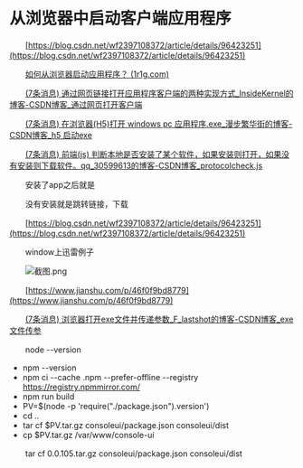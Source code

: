 # 从浏览器中启动客户端应用程序

　　[https://blog.csdn.net/wf2397108372/article/details/96423251](https://blog.csdn.net/wf2397108372/article/details/96423251)

　　[如何从浏览器启动应用程序？ ](https://qa.1r1g.com/sf/ask/214030351/)​[ (1r1g.com)](https://qa.1r1g.com/sf/ask/214030351/)

　　[(7条消息) 通过网页链接打开应用程序客户端的两种实现方式_InsideKernel的博客-CSDN博客_通过网页打开客户端](https://blog.csdn.net/insidekernel/article/details/2033175)

　　[(7条消息) 在浏览器(H5)打开 windows pc 应用程序.exe_漫步繁华街的博客-CSDN博客_h5 启动exe](https://blog.csdn.net/xiezhongyuan07/article/details/120989780)

　　[(7条消息) 前端(js) 判断本地是否安装了某个软件，如果安装则打开，如果没有安装则下载软件。](https://blog.csdn.net/qq_30599613/article/details/93193809?spm=1035.2023.3001.6557&utm_medium=distribute.pc_relevant_bbs_down_v2.none-task-blog-2~default~OPENSEARCH~Rate-1-93193809-bbs-90178404.pc_relevant_bbs_down_v2_opensearchbbsnew&depth_1-utm_source=distribute.pc_relevant_bbs_down_v2.none-task-blog-2~default~OPENSEARCH~Rate-1-93193809-bbs-90178404.pc_relevant_bbs_down_v2_opensearchbbsnew)​[qq_30599613的博客-CSDN博客_protocolcheck.js](https://blog.csdn.net/qq_30599613/article/details/93193809?spm=1035.2023.3001.6557&utm_medium=distribute.pc_relevant_bbs_down_v2.none-task-blog-2~default~OPENSEARCH~Rate-1-93193809-bbs-90178404.pc_relevant_bbs_down_v2_opensearchbbsnew&depth_1-utm_source=distribute.pc_relevant_bbs_down_v2.none-task-blog-2~default~OPENSEARCH~Rate-1-93193809-bbs-90178404.pc_relevant_bbs_down_v2_opensearchbbsnew)

　　安装了app之后就是

　　没有安装就是跳转链接，下载

　　[https://blog.csdn.net/wf2397108372/article/details/96423251](https://blog.csdn.net/wf2397108372/article/details/96423251)

　　window上迅雷例子

　　![截图.png](obsidian配置文件目录/Attachment/assets%204/image1-20230708221750-vuu7xx9.png)

　　[https://www.jianshu.com/p/46f0f9bd8779](https://www.jianshu.com/p/46f0f9bd8779)

　　[(7条消息) 浏览器打开exe文件并传递参数_F_lastshot的博客-CSDN博客_exe文件传参](https://blog.csdn.net/zyjjzy/article/details/125439123)

　　node --version

- npm --version
- npm ci --cache .npm --prefer-offline --registry https://registry.npmmirror.com/
- npm run build
- PV=\$(node -p 'require("./package.json").version')
- cd ..
- tar cf \$PV.tar.gz consoleui/package.json consoleui/dist
- cp \$PV.tar.gz /var/www/console-ui

　　tar cf 0.0.105.tar.gz consoleui/package.json consoleui/dist
